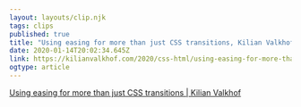 ```yaml
---
layout: layouts/clip.njk
tags: clips
published: true
title: "Using easing for more than just CSS transitions, Kilian Valkhof" 
date: 2020-01-14T20:02:34.645Z
link: https://kilianvalkhof.com/2020/css-html/using-easing-for-more-than-just-css-transitions/
ogtype: article
---
```

[Using easing for more than just CSS transitions | Kilian Valkhof](https://kilianvalkhof.com/2020/css-html/using-easing-for-more-than-just-css-transitions/)
